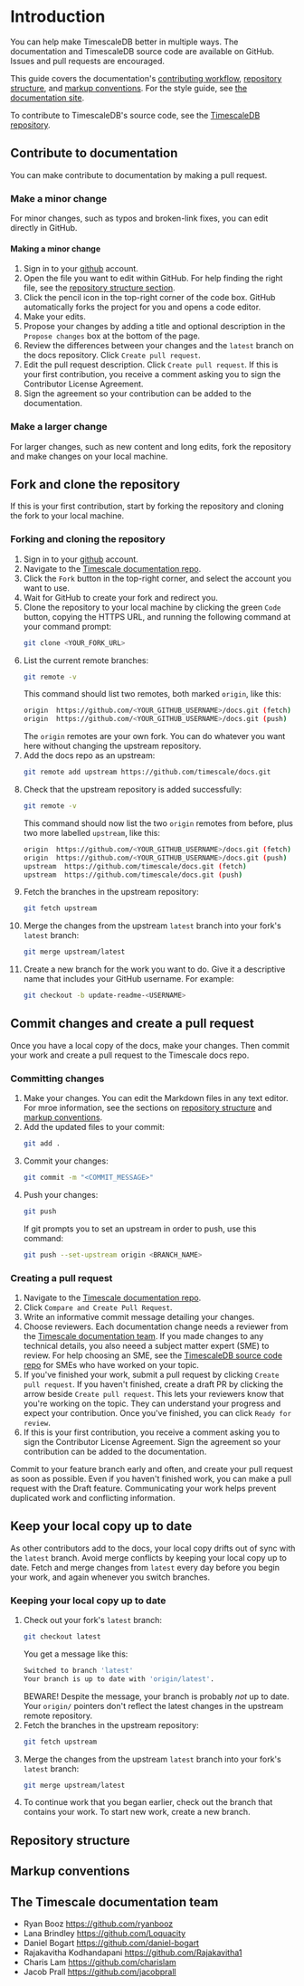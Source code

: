 # Introduction
You can help make TimescaleDB better in multiple ways. The documentation and
TimescaleDB source code are available on GitHub. Issues and pull requests are
encouraged.

This guide covers the documentation's [contributing
workflow](#contribute-to-documentation), [repository
structure](#repository-structure), and [markup
conventions](#markup-conventions). For the style guide, see [the documentation
site](docs.timescale.com/timescaledb/latest/contribute-to-docs/).

To contribute to TimescaleDB's source code, see the [TimescaleDB
repository](github.com/timescale/timescaledb).

## Contribute to documentation
You can make contribute to documentation by making a pull request.

### Make a minor change
For minor changes, such as typos and broken-link fixes, you can edit directly in
GitHub. 

<procedure>

#### Making a minor change

1.  Sign in to your [github](github.com) account.
1.  Open the file you want to edit within GitHub. For help finding the right
    file, see the [repository structure section](#repository-structure).
1.  Click the pencil icon in the top-right corner of the code box. GitHub
    automatically forks the project for you and opens a code editor.
1.  Make your edits.
1.  Propose your changes by adding a title and optional description in the
    `Propose changes` box at the bottom of the page.
1.  Review the differences between your changes and the `latest` branch on the
    docs repository. Click `Create pull request`.
1.  Edit the pull request description. Click `Create pull request`. If
    this is your first contribution, you receive a comment asking you to sign
    the Contributor License Agreement.  
1.  Sign the agreement so your contribution can be added to the documentation.

</procedure>

### Make a larger change
For larger changes, such as new content and long edits, fork the repository and
make changes on your local machine.

## Fork and clone the repository
If this is your first contribution, start by forking the repository and cloning
the fork to your local machine.

<procedure>

### Forking and cloning the repository
1.  Sign in to your [github](github.com) account.
1.  Navigate to the [Timescale documentation repo](github.com/timescale/docs).
1.  Click the `Fork` button in the top-right corner, and select the account you
    want to use.
1.  Wait for GitHub to create your fork and redirect you.
1.  Clone the repository to your local machine by clicking the green `Code`
    button, copying the HTTPS URL, and running the following command at your
    command prompt:
    ```bash
    git clone <YOUR_FORK_URL>
    ```
1.  List the current remote branches:
    ```bash
    git remote -v
    ```
    This command should list two remotes, both marked `origin`, like this:
    ```bash
    origin  https://github.com/<YOUR_GITHUB_USERNAME>/docs.git (fetch)
    origin  https://github.com/<YOUR_GITHUB_USERNAME>/docs.git (push)
    ```
    The `origin` remotes are your own fork. You can do whatever you want here
    without changing the upstream repository.
1.  Add the docs repo as an upstream:
    ```bash
    git remote add upstream https://github.com/timescale/docs.git
    ```
1.  Check that the upstream repository is added successfully:
    ```bash
    git remote -v
    ```
    This command should now list the two `origin` remotes from before, plus two
    more labelled `upstream`, like this:
    ```bash
    origin  https://github.com/<YOUR_GITHUB_USERNAME>/docs.git (fetch)
    origin  https://github.com/<YOUR_GITHUB_USERNAME>/docs.git (push)
    upstream  https://github.com/timescale/docs.git (fetch)
    upstream  https://github.com/timescale/docs.git (push)
    ```
1.  Fetch the branches in the upstream repository:
    ```bash
    git fetch upstream
    ```
1.  Merge the changes from the upstream `latest` branch into your fork's
    `latest` branch:
    ```bash
    git merge upstream/latest
    ```
1.  Create a new branch for the work you want to do. Give it a descriptive name
    that includes your GitHub username. For example:
    ```bash
    git checkout -b update-readme-<USERNAME>
    ```

</procedure>

## Commit changes and create a pull request
Once you have a local copy of the docs, make your changes. Then commit your work
and create a pull request to the Timescale docs repo.

<procedure>

### Committing changes
1.  Make your changes. You can edit the Markdown files in any text editor. For
    mroe information, see the sections on [repository
    structure](#repository-structure) and [markup
    conventions](#markup-conventions).
1.  Add the updated files to your commit:
    ```bash
    git add .
    ```
1.  Commit your changes:
    ```bash
    git commit -m "<COMMIT_MESSAGE>"
    ```
1.  Push your changes:
    ```bash
    git push
    ```
    If git prompts you to set an upstream in order to push, use this command:
    ```bash
    git push --set-upstream origin <BRANCH_NAME>
    ```

### Creating a pull request
1.  Navigate to the [Timescale documentation repo](github.com/timescale/docs).
1.  Click `Compare and Create Pull Request`.
1.  Write an informative commit message detailing your changes. 
1.  Choose reviewers. Each documentation change needs a reviewer from the
    [Timescale documentation team](#the-timescale-documentation-team). If you
    made changes to any technical details, you also neeed a subject matter
    expert (SME) to review. For help choosing an SME, see the [TimescaleDB
    source code repo](github.com/timescale/timescaledb) for SMEs who have worked
    on your topic.
1.  If you've finished your work, submit a pull request by clicking `Create pull
    request`. If you haven't finished, create a draft PR by clicking the arrow
    beside `Create pull request`. This lets your reviewers know that you're
    working on the topic. They can understand your progress and expect your
    contribution. Once you've finished, you can click `Ready for review`.
1.  If this is your first contribution, you receive a comment asking you to sign
    the Contributor License Agreement. Sign the agreement so your contribution
    can be added to the documentation.

</procedure>

Commit to your feature branch early and often, and create your pull request as
soon as possible. Even if you haven't finished work, you can make a pull request
with the Draft feature. Communicating your work helps prevent duplicated work
and conflicting information.

## Keep your local copy up to date
As other contributors add to the docs, your local copy drifts out of sync with
the `latest` branch. Avoid merge conflicts by keeping your local copy up to
date. Fetch and merge changes from `latest` every day before you begin your
work, and again whenever you switch branches.

<procedure>

### Keeping your local copy up to date
1.  Check out your fork's `latest` branch:
    ```bash
    git checkout latest
    ```
    You get a message like this:
    ```bash
    Switched to branch 'latest'
    Your branch is up to date with 'origin/latest'.
    ```
    BEWARE! Despite the message, your branch is probably _not_ up to date. Your
    `origin/` pointers don't reflect the latest changes in the upstream remote
    repository.
1.  Fetch the branches in the upstream repository:
    ```bash
    git fetch upstream
    ```
1.  Merge the changes from the upstream `latest` branch into your fork's
    `latest` branch:
    ```bash
    git merge upstream/latest
    ```
1.  To continue work that you began earlier, check out the branch that contains
    your work. To start new work, create a new branch. 

</procedure>

## Repository structure

## Markup conventions

## The Timescale documentation team
*   Ryan Booz <https://github.com/ryanbooz>
*   Lana Brindley <https://github.com/Loquacity>
*   Daniel Bogart <https://github.com/daniel-bogart>
*   Rajakavitha Kodhandapani <https://github.com/Rajakavitha1>
*   Charis Lam <https://github.com/charislam>
*   Jacob Prall <https://github.com/jacobprall>
